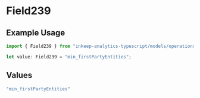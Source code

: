 # Field239

## Example Usage

```typescript
import { Field239 } from "inkeep-analytics-typescript/models/operations";

let value: Field239 = "min_firstPartyEntities";
```

## Values

```typescript
"min_firstPartyEntities"
```